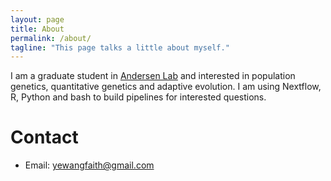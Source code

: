 ```yaml
---
layout: page
title: About
permalink: /about/
tagline: "This page talks a little about myself."
---
```


I am a graduate student in [Andersen Lab](http://andersenlab.org) and interested in population genetics, quantitative genetics and adaptive evolution. I am  using Nextflow, R, Python and bash to build pipelines for interested questions. 

# Contact

* Email: yewangfaith@gmail.com

